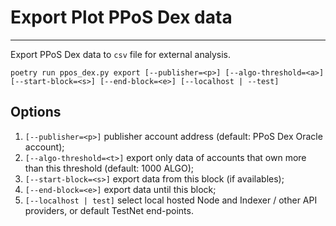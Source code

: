 # Export Plot PPoS Dex data

---

Export PPoS Dex data to `csv` file for external analysis.

```shell
poetry run ppos_dex.py export [--publisher=<p>] [--algo-threshold=<a>] [--start-block=<s>] [--end-block=<e>] [--localhost | --test]
```

## Options

1. `[--publisher=<p>]` publisher account address (default: PPoS Dex Oracle account);
1. `[--algo-threshold=<t>]` export only data of accounts that own more than this
threshold (default: 1000 ALGO);
1. `[--start-block=<s>]` export data from this block (if availables);
1. `[--end-block=<e>]` export data until this block;
1. `[--localhost | test]` select local hosted Node and Indexer / other API providers,
or default TestNet end-points.
